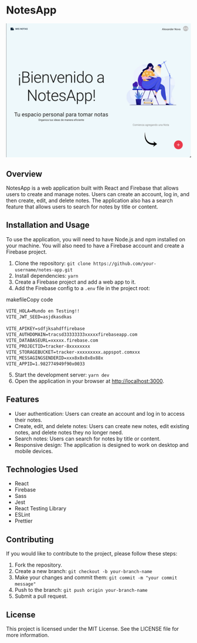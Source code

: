 NotesApp
========

![NotesApp Screenshot](./screenshot.png)

Overview
--------

NotesApp is a web application built with React and Firebase that allows users to create and manage notes. Users can create an account, log in, and then create, edit, and delete notes. The application also has a search feature that allows users to search for notes by title or content.

Installation and Usage
----------------------

To use the application, you will need to have Node.js and npm installed on your machine. You will also need to have a Firebase account and create a Firebase project.

1.  Clone the repository: `git clone https://github.com/your-username/notes-app.git`
2.  Install dependencies: `yarn`
3.  Create a Firebase project and add a web app to it.
4.  Add the Firebase config to a `.env` file in the project root:

makefileCopy code

```
VITE_HOLA=Mundo en Testing!!
VITE_JWT_SEED=asjdkasdkas

VITE_APIKEY=sdfjksahdffirebase
VITE_AUTHDOMAIN=tracsd33333333xxxxxfirebaseapp.com
VITE_DATABASEURL=xxxxx.firebase.com
VITE_PROJECTID=tracker-8xxxxxxxx
VITE_STORAGEBUCKET=tracker-xxxxxxxxx.appspot.comxxx
VITE_MESSAGINGSENDERID=xxx8x8x8x8x88x
VITE_APPID=1.982774949f90x0033

```

5.  Start the development server: `yarn dev`
6.  Open the application in your browser at [http://localhost:3000](http://localhost:3000).

Features
--------

*   User authentication: Users can create an account and log in to access their notes.
*   Create, edit, and delete notes: Users can create new notes, edit existing notes, and delete notes they no longer need.
*   Search notes: Users can search for notes by title or content.
*   Responsive design: The application is designed to work on desktop and mobile devices.

Technologies Used
-----------------

*   React
*   Firebase
*   Sass
*   Jest
*   React Testing Library
*   ESLint
*   Prettier

Contributing
------------

If you would like to contribute to the project, please follow these steps:

1.  Fork the repository.
2.  Create a new branch: `git checkout -b your-branch-name`
3.  Make your changes and commit them: `git commit -m "your commit message"`
4.  Push to the branch: `git push origin your-branch-name`
5.  Submit a pull request.

License
-------

This project is licensed under the MIT License. See the LICENSE file for more information.